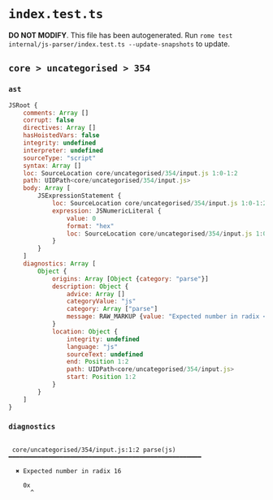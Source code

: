 # `index.test.ts`

**DO NOT MODIFY**. This file has been autogenerated. Run `rome test internal/js-parser/index.test.ts --update-snapshots` to update.

## `core > uncategorised > 354`

### `ast`

```javascript
JSRoot {
	comments: Array []
	corrupt: false
	directives: Array []
	hasHoistedVars: false
	integrity: undefined
	interpreter: undefined
	sourceType: "script"
	syntax: Array []
	loc: SourceLocation core/uncategorised/354/input.js 1:0-1:2
	path: UIDPath<core/uncategorised/354/input.js>
	body: Array [
		JSExpressionStatement {
			loc: SourceLocation core/uncategorised/354/input.js 1:0-1:2
			expression: JSNumericLiteral {
				value: 0
				format: "hex"
				loc: SourceLocation core/uncategorised/354/input.js 1:0-1:2
			}
		}
	]
	diagnostics: Array [
		Object {
			origins: Array [Object {category: "parse"}]
			description: Object {
				advice: Array []
				categoryValue: "js"
				category: Array ["parse"]
				message: RAW_MARKUP {value: "Expected number in radix <emphasis>16</emphasis>"}
			}
			location: Object {
				integrity: undefined
				language: "js"
				sourceText: undefined
				end: Position 1:2
				path: UIDPath<core/uncategorised/354/input.js>
				start: Position 1:2
			}
		}
	]
}
```

### `diagnostics`

```

 core/uncategorised/354/input.js:1:2 parse(js) ━━━━━━━━━━━━━━━━━━━━━━━━━━━━━━━━━━━━━━━━━━━━━━━━━━━━━

  ✖ Expected number in radix 16

    0x
      ^


```
